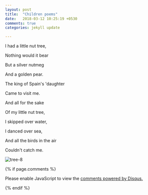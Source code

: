 ```yaml
---
layout: post
title:  "Children poems"
date:   2018-03-12 10:25:19 +0530
comments: true
categories: jekyll update

---
```

I had a little nut tree,


Nothing would it bear


But a silver nutmeg


And a golden pear.


The king of Spain's 'daughter


Came to visit me.


And all for the sake


Of my little nut tree,


I skipped over water,


I danced over sea,


And all the birds in the air


Couldn't catch me.

![tree-8](https://user-images.githubusercontent.com/36843252/37269481-8cc674e2-25f0-11e8-9c2a-12a6b9c32591.png)

{% if page.comments %}
<div id="disqus_thread"></div>
<script>

/**
*  RECOMMENDED CONFIGURATION VARIABLES: EDIT AND UNCOMMENT THE SECTION BELOW TO INSERT DYNAMIC VALUES FROM YOUR PLATFORM OR CMS.
*  LEARN WHY DEFINING THESE VARIABLES IS IMPORTANT: https://disqus.com/admin/universalcode/#configuration-variables*/
/*
var disqus_config = function () {
this.page.url = PAGE_URL;  // Replace PAGE_URL with your page's canonical URL variable
this.page.identifier = PAGE_IDENTIFIER; // Replace PAGE_IDENTIFIER with your page's unique identifier variable
};
*/
(function() { // DON'T EDIT BELOW THIS LINE
var d = document, s = d.createElement('script');
s.src = 'https://kashishramrakhiani16-github-io.disqus.com/embed.js';
s.setAttribute('data-timestamp', +new Date());
(d.head || d.body).appendChild(s);
})();
</script>
<noscript>Please enable JavaScript to view the <a href="https://disqus.com/?ref_noscript">comments powered by Disqus.</a></noscript>

{% endif %}
